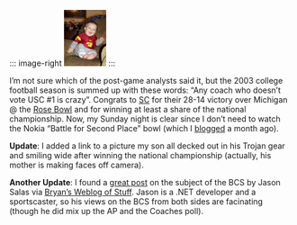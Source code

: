 ::: image-right
[![](PatrickTrojan_thumbnail.JPG)](PatrickTrojan.JPG)
:::

I’m not sure which of the post-game analysts said it, but the 2003
college football season is summed up with these words: “Any coach who
doesn’t vote USC \#1 is crazy”. Congrats to
[SC](http://uscfootball.com/) for their 28-14 victory over Michigan @
the [Rose Bowl](http://sports.espn.go.com/ncf/bowls03/bowl?game=rose)
and for winning at least a share of the national championship. Now, my
Sunday night is clear since I don’t need to watch the Nokia “Battle for
Second Place” bowl (which I
[blogged](http://devhawk.net/2003/12/09/to-err-is-human/)
a month ago). 

**Update**: I added a link to a picture my son all decked out in his Trojan
gear and smiling wide after winning the national championship (actually,
his mother is making faces off camera).

**Another Update**: I found a [great
post](http://weblogs.asp.net/jasonsalas/archive/2004/01/06/47798.aspx)
on the subject of the BCS by Jason Salas via [Bryan’s Weblog of
Stuff](http://bryan.daneman.org/?entryID=550). Jason is a .NET developer
and a sportscaster, so his views on the BCS from both sides are
facinating (though he did mix up the AP and the Coaches poll).
